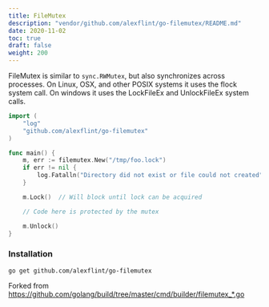 ```yaml
---
title: FileMutex
description: "vendor/github.com/alexflint/go-filemutex/README.md"
date: 2020-11-02
toc: true
draft: false
weight: 200
---
```


FileMutex is similar to `sync.RWMutex`, but also synchronizes across processes.
On Linux, OSX, and other POSIX systems it uses the flock system call. On windows
it uses the LockFileEx and UnlockFileEx system calls.

```go
import (
	"log"
	"github.com/alexflint/go-filemutex"
)

func main() {
	m, err := filemutex.New("/tmp/foo.lock")
	if err != nil {
		log.Fatalln("Directory did not exist or file could not created")
	}

	m.Lock()  // Will block until lock can be acquired

	// Code here is protected by the mutex

	m.Unlock()
}
```

### Installation

    go get github.com/alexflint/go-filemutex

Forked from https://github.com/golang/build/tree/master/cmd/builder/filemutex_*.go

